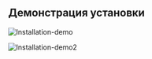 ## Демонстрация установки

![Installation-demo](https://raw.githubusercontent.com/reutskiy-a/assets/main/api-client-bitrix24-local-app-installation.gif)

![Installation-demo2](https://raw.githubusercontent.com/reutskiy-a/assets/main/api-client-bitrix24-local-app-installation-(compressed).gif)

